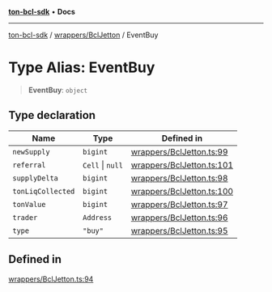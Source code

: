 [**ton-bcl-sdk**](../../../README.md) • **Docs**

***

[ton-bcl-sdk](../../../README.md) / [wrappers/BclJetton](../README.md) / EventBuy

# Type Alias: EventBuy

> **EventBuy**: `object`

## Type declaration

| Name | Type | Defined in |
| ------ | ------ | ------ |
| `newSupply` | `bigint` | [wrappers/BclJetton.ts:99](https://github.com/ton-fun-tech/ton-bcl-sdk/blob/fc0c4a576371f976e2ad8eb17107815a1dcdee28/src/wrappers/BclJetton.ts#L99) |
| `referral` | `Cell` \| `null` | [wrappers/BclJetton.ts:101](https://github.com/ton-fun-tech/ton-bcl-sdk/blob/fc0c4a576371f976e2ad8eb17107815a1dcdee28/src/wrappers/BclJetton.ts#L101) |
| `supplyDelta` | `bigint` | [wrappers/BclJetton.ts:98](https://github.com/ton-fun-tech/ton-bcl-sdk/blob/fc0c4a576371f976e2ad8eb17107815a1dcdee28/src/wrappers/BclJetton.ts#L98) |
| `tonLiqCollected` | `bigint` | [wrappers/BclJetton.ts:100](https://github.com/ton-fun-tech/ton-bcl-sdk/blob/fc0c4a576371f976e2ad8eb17107815a1dcdee28/src/wrappers/BclJetton.ts#L100) |
| `tonValue` | `bigint` | [wrappers/BclJetton.ts:97](https://github.com/ton-fun-tech/ton-bcl-sdk/blob/fc0c4a576371f976e2ad8eb17107815a1dcdee28/src/wrappers/BclJetton.ts#L97) |
| `trader` | `Address` | [wrappers/BclJetton.ts:96](https://github.com/ton-fun-tech/ton-bcl-sdk/blob/fc0c4a576371f976e2ad8eb17107815a1dcdee28/src/wrappers/BclJetton.ts#L96) |
| `type` | `"buy"` | [wrappers/BclJetton.ts:95](https://github.com/ton-fun-tech/ton-bcl-sdk/blob/fc0c4a576371f976e2ad8eb17107815a1dcdee28/src/wrappers/BclJetton.ts#L95) |

## Defined in

[wrappers/BclJetton.ts:94](https://github.com/ton-fun-tech/ton-bcl-sdk/blob/fc0c4a576371f976e2ad8eb17107815a1dcdee28/src/wrappers/BclJetton.ts#L94)

